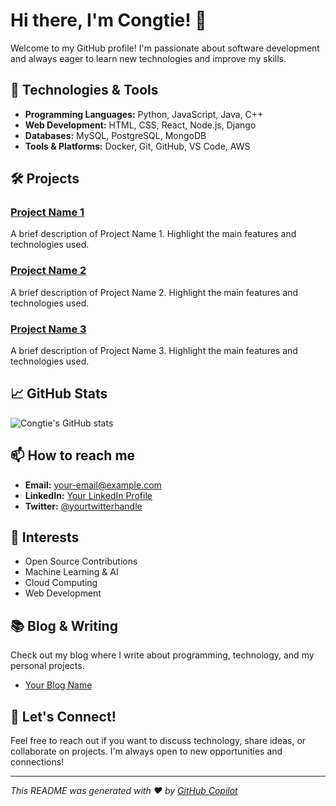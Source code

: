 # Hi there, I'm Congtie! 👋

Welcome to my GitHub profile! I'm passionate about software development and always eager to learn new technologies and improve my skills.

## 🔧 Technologies & Tools

- **Programming Languages:** Python, JavaScript, Java, C++
- **Web Development:** HTML, CSS, React, Node.js, Django
- **Databases:** MySQL, PostgreSQL, MongoDB
- **Tools & Platforms:** Docker, Git, GitHub, VS Code, AWS

## 🛠️ Projects

### [Project Name 1](https://github.com/Congtie/project1)
A brief description of Project Name 1. Highlight the main features and technologies used.

### [Project Name 2](https://github.com/Congtie/project2)
A brief description of Project Name 2. Highlight the main features and technologies used.

### [Project Name 3](https://github.com/Congtie/project3)
A brief description of Project Name 3. Highlight the main features and technologies used.

## 📈 GitHub Stats

![Congtie's GitHub stats](https://github-readme-stats.vercel.app/api?username=Congtie&show_icons=true&theme=radical)

## 📫 How to reach me

- **Email:** [your-email@example.com](mailto:your-email@example.com)
- **LinkedIn:** [Your LinkedIn Profile](https://www.linkedin.com/in/your-profile)
- **Twitter:** [@yourtwitterhandle](https://twitter.com/yourtwitterhandle)

## 🌱 Interests

- Open Source Contributions
- Machine Learning & AI
- Cloud Computing
- Web Development

## 📚 Blog & Writing

Check out my blog where I write about programming, technology, and my personal projects.

- [Your Blog Name](https://yourblog.com)

## 💬 Let's Connect!

Feel free to reach out if you want to discuss technology, share ideas, or collaborate on projects. I'm always open to new opportunities and connections!

---

*This README was generated with ❤️ by [GitHub Copilot](https://github.com/features/copilot)*
